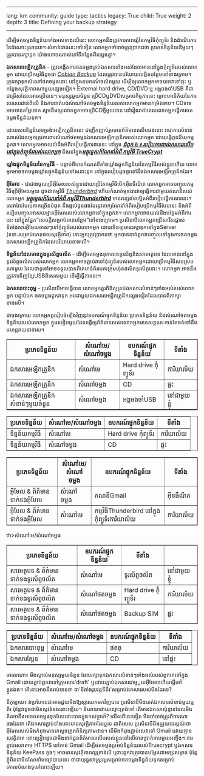 

---

lang: km
community: guide
type: tactics
legacy: True
child: True
weight: 2
depth: 3
title: Defining your backup strategy

---

ដើម្បីថតចម្លងទិន្នន័យទាំងអស់ខាងលើនេះ លោកអ្នកនឹងត្រូវការភាពផ្សំនៃកម្មវិធីកុំព្យូទ័រ និងដំណើរការនៃដំណោះស្រាយវា។ សំខាន់ជាងនេះទៅទៀត លោកអ្នកចាំបាច់ត្រូវប្រាកដថា ប្រភេទទិន្នន័យនីមួយៗត្រូវបានរក្សាទុក យ៉ាងហោចណាស់នៅទីកន្លែងពីរផ្សេងគ្នា។

**ឯកសារអេឡិកត្រូនិក** - ត្រូវបង្កើតការថតចម្លងគ្រប់ឯកសារទាំងអស់ដែលមាននៅក្នុងកុំព្យូទ័ររបស់លោកអ្នក ដោយប្រើកម្មវិធីដូចជា [*Cobian Backup*](/km/glossary#Cobian_Backup) ដែលត្រូវបានបរិយាយលម្អិតបន្ថែមនៅខាងក្រោម។ ត្រូវរក្សាទុកសំណៅថតចម្លងនោះ នៅក្នុងឧបករណ៍ចល័តមួយ ដើម្បីឲ្យលោកអ្នកអាចយកវាទៅផ្ទះ ឬកន្លែងសុវត្ថិភាពណាមួយផ្សេងទៀត។ External hard drive, CD/DVD ឬ អង្គចងចាំUSB គឺជាជម្រើសដែលអាចប្រើបាន។ មនុស្សមួយចំនួន ប្រើCDឬDVDសម្រាប់កិច្ចការនេះ ព្រោះហានិភ័យនៃការសរសេរជាន់ពីលើ និងការបាត់បង់សំណៅថតចម្លងទិន្នន័យរបស់លោកអ្នកមានកម្រិតទាប។ CDទទេ អាចមានតម្លៃថោក ល្មមនឹងឲ្យលោកអ្នកអាចប្រើCDថ្មីមួយបាន នៅរៀងរាល់ពេលលោកអ្នកធ្វើការថតចម្លងទិន្នន័យទុក។


ដោយសារទិន្នន័យទម្រង់អេឡិកត្រូនិកនេះ ជាញឹកញាប់រួមមានព័ត៌មានរសើបផងនោះ  វាជាការសំខាន់ណាស់ដែលអ្នកត្រូវការពារសំណៅថតចម្លងឯកសារអេឡិកត្រូនិករបស់លោកអ្នក ដោយធ្វើកូដនីយកម្មពួកវា។ លោកអ្នកអាចយល់ដឹងអំពីរបៀបធ្វើការងារនេះ នៅក្នុង [***ជំពូក ៤ ៖ របៀបការពារឯកសាររសើបនៅក្នុងកុំព្យូទ័ររបស់លោកអ្នក***](/km/chapter-4) និងនៅក្នុង[***មគ្គុទ្ទេសក៍ណែនាំអំពី កម្មវិធី TrueCrypt***](/km/truecrypt_main)

**ឃ្លាំងផ្ទុកទិន្នន័យនៃកម្មវិធី** - បន្ទាប់ពីបានកំណត់ទីតាំងឃ្លាំងផ្ទុកទិន្នន័យនៃកម្មវិធីរបស់ខ្លួនហើយ លោកអ្នកអាចថតចម្លងឃ្លាំងផ្ទុកទិន្នន័យទាំងនោះទុក នៅក្នុងរបៀបដូចគ្នាទៅនឹងឯកសារអេឡិកត្រូនិកដែរ។

**អុីមែល** - ជាជាងចូលប្រើអុីមែលរបស់ខ្លួនដោយប្រើតែកម្មវិធីបើកអុីនធឺណិត  លោកអ្នកអាចបញ្ចូលកម្មវិធីប្រើអុីមែលមួយ ដូចជាកម្មវិធី [*Thunderbird*](/km/glossary#Thunderbird) ហើយកំណត់មុខងារវាឲ្យធ្វើការជាមួយគណនីរបស់លោកអ្នក [***មគ្គុទ្ទេសក៍ណែនាំអំពី កម្មវិធីThunderbird***](/km/thunderbird_main) មានពន្យល់លម្អិតអំពីរបៀបធ្វើការងារនេះ។ សេវាវែបមែលភាគច្រើនបំផុត នឹងផ្តល់ជូនផងដែរនូវពាក្យណែនាំអំពីរបៀបប្រើកម្មវិធីបែបនេះ និងអំពីរបៀបបញ្ចូលអាសយដ្ឋានអុីមែលរបស់លោកអ្នកទៅក្នុងពួកវា។ លោកអ្នកអាចយល់ដឹងបន្ថែមអំពីការនេះ នៅក្នុងផ្នែក“សេចក្តីសម្រាប់អានបន្ថែម”នៅខាងក្រោម។ ប្រសិនបើលោកអ្នកជ្រើសរើសផ្លាស់ទីតាំងសារអុីមែលចាស់ៗទៅកុំព្យូទ័ររបស់លោកអ្នក  ដោយមិនឲ្យមានរក្សាទុកនៅក្នុងServer (ឧទា.សម្រាប់ហេតុផលសុវត្ថិភាព) នោះអ្នកត្រូវប្រាកដថា អ្នកបានដាក់ពួកវាបញ្ចូលទៅក្នុងការថតចម្លងឯកសារអេឡិកត្រូនិកដែលបរិយាយខាងលើ។


**ទិន្នន័យដែលមានក្នុងទូរស័ព្ទចល័ត** - ដើម្បីថតចម្លងទុកលេខទូរស័ព្ទនិងសារអត្ថបទ ដែលមាននៅក្នុងទូរស័ព្ទចល័តរបស់លោកអ្នក លោកអ្នកអាចភ្ជាប់វាទៅកុំព្យូទ័ររបស់លោកអ្នកដោយប្រើកម្មវិធីសមស្របណាមួយ ដែលជាទូទៅអាចទទួលបានពីគេហទំព័ររបស់ក្រុមហ៊ុនផលិតទូរស័ព្ទនោះ។ លោកអ្នក អាចនឹងត្រូវការទិញខ្សែUSBពិសេសមួយ ដើម្បីធ្វើការនេះ។

**ឯកសារបោះពុម្ព** - ប្រសិនបើអាចធ្វើបាន លោកអ្នកគួរពិនិត្យគ្រប់ឯកសារសំខាន់ៗទាំងអស់របស់លោកអ្នក បន្ទាប់មក ថតចម្លងពួកវាទុក អមជាមួយឯកសារអេឡិកត្រូនិកផ្សេងទៀតដែលបានពិភាក្សាខាងលើ។


ជាចុងក្រោយ លោកអ្នកគួររៀបចំឡើងវិញនូវឧបករណ៍ផ្ទុកទិន្នន័យ ប្រភេទទិន្នន័យ និងសំណៅថតចម្លងទិន្នន័យរបស់លោកអ្នក ក្នុងរបៀបមួយដែលធ្វើឲ្យព័ត៌មានរបស់លោកអ្នកមានលក្ខណៈកាន់តែធន់ទៅនឹងមហន្តរាយនានាស។


<table width="100%" border="1">
<tbody>
<tr>
<th>ប្រភេទទិន្នន័យ</th>
<th>សំណៅមេ/សំណៅចម្លង</th>
<th>ឧបករណ៍ផ្ទុកទិន្នន័យ</th>
<th>ទីតាំង</th>
</td>
</tr>
<tr>
<td>ឯកសារអេឡិកត្រូនិក</td>
<td>សំណៅមេ</td>
<td>Hard drive កុំព្យូទ័រ</td>
<td>ការិយាល័យ</td>
</tr>
<tr>
<td>ឯកសារអេឡិកត្រូនិក</td>
<td>សំណៅចម្លង</td>
<td>CD</td>
<td>ផ្ទះ</td>
</tr>
<tr>
<td>ឯកសារអេឡិកត្រូនិកសំខាន់ៗមួយចំនួន</td>
<td>សំណៅចម្លង</td>
<td>អង្គចងចាំUSB</td>
<td>នៅជាមួយខ្ញុំ</td>
</tr>
</tbody>
</table>





<table width="100%" border="1">
<tbody>
<tr>
<th>ប្រភេទទិន្នន័យ</th>
<th>សំណៅមេ/សំណៅចម្លង</th>
<th>ឧបករណ៍ផ្ទុកទិន្នន័យ</th>
<th>ទីតាំង</th>
</td>
</tr>
<tr>
<td>ទិន្នន័យកម្មវិធី</td>
<td>សំណៅមេ</td>
<td>Hard drive កុំព្យូទ័រ</td>
<td>ការិយាល័យ</td>
</tr>
<tr>
<td>ទិន្នន័យកម្មវិធី</td>
<td>សំណៅចម្លង</td>
<td>CD</td>
<td>ផ្ទះ</td>
</tr>
</tbody>
</table>

<table width="100%" border="1">
<tbody>
<tr>
<th>ប្រភេទទិន្នន័យ</th>
<th>សំណៅមេ/សំណៅចម្លង</th>
<th>ឧបករណ៍ផ្ទុកទិន្នន័យ</th>
<th>ទីតាំង</th>
</td>
</tr>
<tr>
<td>អុីមែល &amp; ព័ត៌មានទាក់ទងអុីមែល</td>
<td>សំណៅចម្លង</td>
<td>គណនីGmail</td>
<td>អុីនធឺណិត</td>
</tr>
<tr>
<td>អុីមែល &amp; ព័ត៌មានទាក់ទងអុីមែល</td>
<td>សំណៅមេ</td>
<td>កម្មវិធីThunderbird នៅក្នុងកុំព្យូទ័រការិយាល័យ</td>
<td>ការិយាល័យ</td>
</tr>
</tbody>
</table>

<table width="100%" border="1">
<tbody>
<tr>
<th>ប្រភេទទិន្នន័យ</th>
th>សំណៅមេ/សំណៅចម្លង</th>
<th>ឧបករណ៍ផ្ទុកទិន្នន័យ</th>
<th>ទីតាំង</th>
</td>
</tr>
<tr>
<td>សារអត្ថបទ &amp; ព័ត៌មានទាក់ទងទូរស័ព្ទចល័ត</td>
<td>សំណៅមេ</td>
<td>ទូរស័ព្ទចល័ត</td>
<td>នៅជាមួយខ្ញុំ</td>
</tr>
<tr>
<td>សារអត្ថបទ &amp; ព័ត៌មានទាក់ទងទូរស័ព្ទចល័ត</td>
<td>សំណៅថតចម្លង</td>
<td>Hard drive កុំព្យូទ័រ</td>
<td>ការិយាល័យ</td>
</tr>
<tr>
<td>សារអត្ថបទ &amp; ព័ត៌មានទាក់ទងទូរស័ព្ទចល័ត</td>
<td>សំណៅថតចម្លង</td>
<td>Backup SIM</td>
<td>ផ្ទះ</td>
</tr>
</tbody>
</table>

<table width="100%" border="1">
<tbody>
<tr>
<th>ប្រភេទទិន្នន័យ</th>
<th>សំណៅមេ/សំណៅចម្លង</th>
<th>ឧបករណ៍ផ្ទុកទិន្នន័យ</th>
<th>ទីតាំង</th>
</td>
</tr>
<tr>
<td>ឯកសារបោះពុម្ព</td>
<td>សំណៅមេ</td>
<td>ថតតុ</td>
<td>ការិយាល័យ</td>
</td>
</tr>
<tr>
<td>ឯកសារស្គែន</td>
<td>សំណៅចម្លង</td>
<td>CD</td>
<td>នៅផ្ទះ</td>
</tr>
</tbody>
</table>




<div class="background" markdown="1">
អេលេណា៖ មីងស្គាល់មនុស្សមួយចំនួន ដែលរក្សាទុកឯកសារសំខាន់ៗទាំងអស់របស់ពួកគេនៅក្នុង Gmail ដោយភ្ជាប់ពួកវាទៅក្រុមសារ'draft' ឬដោយភ្ជាប់ឯកសារជាមួួយអុីមែលហើយផ្ញើទៅខ្លួនឯង។ តើនោះអាចនឹងរាប់បានថា ជា'ទីតាំងរូបវន្តទីពីរ'សម្រាប់ឯកសាររបស់មីងដែរទេ?

នីកូឡាយ៖ វាប្រហែលជាអាចជួយមីងឱ្យស្តារយកមកវិញបាន ប្រសិនបើមីងបាត់ឯកសារសំខាន់មួយឬពីរ ប៉ុន្តែវាដូចជាមិនសូវទំនងនោះឡើយ។ និយាយដោយស្មោះត្រង់ទៅ តើមានឯកសារប៉ុន្មានដែលមីងគិតថានឹងអាចថតចម្លងទុកបែបនោះបានក្នុង១សប្តាហ៍? លើសពីនេះទៀត មីងចាំបាច់ត្រូវពិចារណាផងដែរថា តើឯកសារភ្ជាប់ទាំងនោះមានសុវត្ថិភាពដែរឬទេ ជាពិសេស ប្រសិនបើមីងព្រួយបារម្ភណ៍ថា អុីមែលរបស់មីងកំពុងមានគេលួចត្រួតពិនិត្យតាមដាន។ បើមីងកំពុងភ្ជាប់សេវាទៅ Gmail ដោយគ្មានសុវត្ថិភាព នោះប្រៀបដូចជាមីងដាក់ជូនព័ត៌មានរសើបរបស់ខ្លួននៅលើចានប្រាក់ទាបមួយអញ្ចឹង។ ការភ្ជាប់សេវាតាម HTTPS ទៅកាន់ Gmail ដើម្បីថតចម្លងប្រអប់ទិន្នន័យរបស់Truecrypt ឬឯកសារទិន្នន័យ KeePass តូចៗ  អាចមានសុវត្ថិភាពល្អគ្រាន់បើ ព្រោះពួកវាត្រូវបានបម្លែងជាអក្សរសម្ងាត់ ប៉ុន្តែខ្ញុំពិតជាមិនណែនាំមធ្យោបាយនេះ ថាជាយុទ្ធសាស្ត្រ​ល្អសម្រាប់ថតចម្លងទិន្នន័យទុកសម្រាប់គោលបំណងទូទៅនោះឡើយ។
</div>

